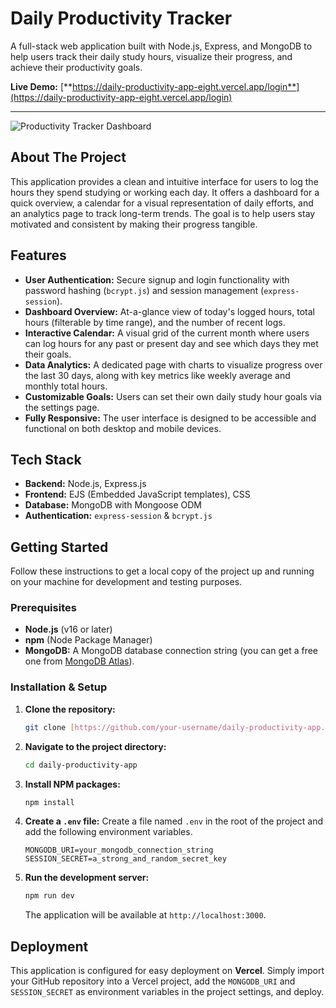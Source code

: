# Daily Productivity Tracker

A full-stack web application built with Node.js, Express, and MongoDB to help users track their daily study hours, visualize their progress, and achieve their productivity goals.

**Live Demo:** [**https://daily-productivity-app-eight.vercel.app/login**](https://daily-productivity-app-eight.vercel.app/login)

---

![Productivity Tracker Dashboard](https://i.imgur.com/8Q62z0b.png)

## About The Project

This application provides a clean and intuitive interface for users to log the hours they spend studying or working each day. It offers a dashboard for a quick overview, a calendar for a visual representation of daily efforts, and an analytics page to track long-term trends. The goal is to help users stay motivated and consistent by making their progress tangible.

## Features

* **User Authentication:** Secure signup and login functionality with password hashing (`bcrypt.js`) and session management (`express-session`).
* **Dashboard Overview:** At-a-glance view of today's logged hours, total hours (filterable by time range), and the number of recent logs.
* **Interactive Calendar:** A visual grid of the current month where users can log hours for any past or present day and see which days they met their goals.
* **Data Analytics:** A dedicated page with charts to visualize progress over the last 30 days, along with key metrics like weekly average and monthly total hours.
* **Customizable Goals:** Users can set their own daily study hour goals via the settings page.
* **Fully Responsive:** The user interface is designed to be accessible and functional on both desktop and mobile devices.

## Tech Stack

* **Backend:** Node.js, Express.js
* **Frontend:** EJS (Embedded JavaScript templates), CSS
* **Database:** MongoDB with Mongoose ODM
* **Authentication:** `express-session` & `bcrypt.js`

## Getting Started

Follow these instructions to get a local copy of the project up and running on your machine for development and testing purposes.

### Prerequisites

* **Node.js** (v16 or later)
* **npm** (Node Package Manager)
* **MongoDB:** A MongoDB database connection string (you can get a free one from [MongoDB Atlas](https://www.mongodb.com/cloud/atlas/register)).

### Installation & Setup

1.  **Clone the repository:**
    ```sh
    git clone [https://github.com/your-username/daily-productivity-app.git](https://github.com/your-username/daily-productivity-app.git)
    ```

2.  **Navigate to the project directory:**
    ```sh
    cd daily-productivity-app
    ```

3.  **Install NPM packages:**
    ```sh
    npm install
    ```

4.  **Create a `.env` file:** Create a file named `.env` in the root of the project and add the following environment variables.

    ```env
    MONGODB_URI=your_mongodb_connection_string
    SESSION_SECRET=a_strong_and_random_secret_key
    ```

5.  **Run the development server:**
    ```sh
    npm run dev
    ```
    The application will be available at `http://localhost:3000`.

## Deployment

This application is configured for easy deployment on **Vercel**. Simply import your GitHub repository into a Vercel project, add the `MONGODB_URI` and `SESSION_SECRET` as environment variables in the project settings, and deploy.